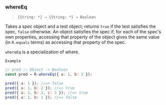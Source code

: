 ### whereEq

> `{String: *} → {String: *} → Boolean`

Takes a spec object and a test object; returns `true` if the test satisfies the spec, `false` otherwise. An object satisfies the spec if, for each of the spec's own properties, accessing that property of the object gives the same value (in `R.equals` terms) as accessing that property of the spec.

`whereEq` is a specialization of where.

`Example`

```js
// pred :: Object -> Boolean
const pred = R.whereEq({ a: 1, b: 2 });

pred({ a: 1 }); //=> false
pred({ a: 1, b: 2 }); //=> true
pred({ a: 1, b: 2, c: 3 }); //=> true
pred({ a: 1, b: 1 }); //=> false
```
